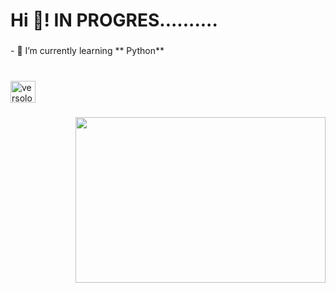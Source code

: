 <h1 align="left">Hi 👋! IN PROGRES..........</h1>

###

<p align="left">- 🌱 I’m currently learning ** Python**<br><br></p>

###

<div align="left">
  </a> <a href="https://www.leetcode.com/versolom" target="blank"><img src="https://raw.githubusercontent.com/rahuldkjain/github-profile-readme-generator/master/src/images/icons/Social/leet-code.svg" alt="versolom" height="35" width="40" /></a>
</div>

###

<img align="right" height="265" width="400" src="https://i.pinimg.com/564x/06/b3/47/06b347fb58fc9ad895ea3b7e3528f509.jpg"  />

